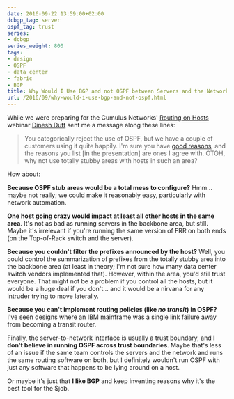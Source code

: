 ```yaml
---
date: 2016-09-22 13:59:00+02:00
dcbgp_tag: server
ospf_tag: trust
series:
- dcbgp
series_weight: 800
tags:
- design
- OSPF
- data center
- fabric
- BGP
title: Why Would I Use BGP and not OSPF between Servers and the Network?
url: /2016/09/why-would-i-use-bgp-and-not-ospf.html
---
```

While we were preparing for the Cumulus Networks' [Routing on Hosts](https://vimeo.com/171631723) webinar [Dinesh Dutt](https://www.linkedin.com/in/ddutt) sent me a message along these lines:

> You categorically reject the use of OSPF, but we have a couple of customers using it quite happily. I'm sure you have [good reasons](https://blog.ipspace.net/2013/08/virtual-appliance-routing-network.html), and the reasons you list [in the presentation] are ones I agree with. OTOH, why not use totally stubby areas with hosts in such an area?

How about:
<!--more-->
**Because OSPF stub areas would be a total mess to configure?** Hmm... maybe not really; we could make it reasonably easy, particularly with network automation.

**One host going crazy would impact at least all other hosts in the same area**. It's not as bad as running servers in the backbone area, but still. Maybe it's irrelevant if you're running the same version of FRR on both ends (on the Top-of-Rack switch and the server).

**Because you couldn't filter the prefixes announced by the host?** Well, you could control the summarization of prefixes from the totally stubby area into the backbone area (at least in theory; I'm not sure how many data center switch vendors implemented that). However, within the area, you'd still trust everyone. That might not be a problem if you control all the hosts, but it would be a huge deal if you don't... and it would be a nirvana for any intruder trying to move laterally.

**Because you can't implement routing policies (like _no transit_) in OSPF?** I've seen designs where an IBM mainframe was a single link failure away from becoming a transit router.

Finally, the server-to-network interface is usually a trust boundary, and **I don't believe in running OSPF across trust boundaries**. Maybe that's less of an issue if the same team controls the servers and the network and runs the same routing software on both, but I definitely wouldn't run OSPF with just any software that happens to be lying around on a host.

Or maybe it's just that **I like BGP** and keep inventing reasons why it's the best tool for the $job.

